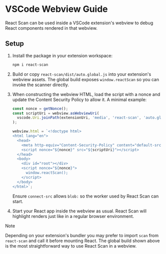 # VSCode Webview Guide

React Scan can be used inside a VSCode extension's webview to debug React components rendered in that webview.

## Setup

1. Install the package in your extension workspace:

   ```bash
   npm i react-scan
   ```

2. Build or copy `react-scan/dist/auto.global.js` into your extension's webview assets. The global build exposes `window.reactScan` so you can invoke the scanner directly.

3. When constructing the webview HTML, load the script with a nonce and update the Content Security Policy to allow it. A minimal example:

   ```ts
   const nonce = getNonce();
   const scriptUri = webview.asWebviewUri(
     vscode.Uri.joinPath(extensionUri, 'media', 'react-scan', 'auto.global.js')
   );

   webview.html = `<!doctype html>
   <html lang="en">
     <head>
       <meta http-equiv="Content-Security-Policy" content="default-src 'none'; img-src https: data:; script-src 'nonce-${nonce}'; style-src 'unsafe-inline'; connect-src 'self' blob:;">
       <script nonce="${nonce}" src="${scriptUri}"></script>
     </head>
     <body>
       <div id="root"></div>
       <script nonce="${nonce}">
         window.reactScan();
       </script>
     </body>
   </html>`;
   ```

   Ensure `connect-src` allows `blob:` so the worker used by React Scan can start.

4. Start your React app inside the webview as usual. React Scan will highlight renders just like in a regular browser environment.

> [!NOTE]
> Depending on your extension's bundler you may prefer to import `scan` from `react-scan` and call it before mounting React. The global build shown above is the most straightforward way to use React Scan in a webview.
